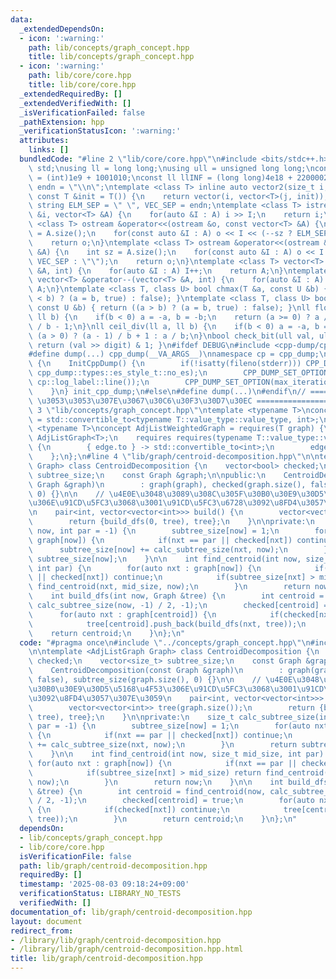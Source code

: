 ```yaml
---
data:
  _extendedDependsOn:
  - icon: ':warning:'
    path: lib/concepts/graph_concept.hpp
    title: lib/concepts/graph_concept.hpp
  - icon: ':warning:'
    path: lib/core/core.hpp
    title: lib/core/core.hpp
  _extendedRequiredBy: []
  _extendedVerifiedWith: []
  _isVerificationFailed: false
  _pathExtension: hpp
  _verificationStatusIcon: ':warning:'
  attributes:
    links: []
  bundledCode: "#line 2 \"lib/core/core.hpp\"\n#include <bits/stdc++.h>\nusing namespace\
    \ std;\nusing ll = long long;\nusing ull = unsigned long long;\nconst int INF\
    \ = (int)1e9 + 1001010;\nconst ll llINF = (long long)4e18 + 22000020;\nconst string\
    \ endn = \"\\n\";\ntemplate <class T> inline auto vector2(size_t i, size_t j,\
    \ const T &init = T()) {\n    return vector(i, vector<T>(j, init));\n}\nconst\
    \ string ELM_SEP = \" \", VEC_SEP = endn;\ntemplate <class T> istream &operator>>(istream\
    \ &i, vector<T> &A) {\n    for(auto &I : A) i >> I;\n    return i;\n}\ntemplate\
    \ <class T> ostream &operator<<(ostream &o, const vector<T> &A) {\n    int sz\
    \ = A.size();\n    for(const auto &I : A) o << I << (--sz ? ELM_SEP : \"\");\n\
    \    return o;\n}\ntemplate <class T> ostream &operator<<(ostream &o, const vector<vector<T>>\
    \ &A) {\n    int sz = A.size();\n    for(const auto &I : A) o << I << (--sz ?\
    \ VEC_SEP : \"\");\n    return o;\n}\ntemplate <class T> vector<T> &operator++(vector<T>\
    \ &A, int) {\n    for(auto &I : A) I++;\n    return A;\n}\ntemplate <class T>\
    \ vector<T> &operator--(vector<T> &A, int) {\n    for(auto &I : A) I--;\n    return\
    \ A;\n}\ntemplate <class T, class U> bool chmax(T &a, const U &b) { return ((a\
    \ < b) ? (a = b, true) : false); }\ntemplate <class T, class U> bool chmin(T &a,\
    \ const U &b) { return ((a > b) ? (a = b, true) : false); }\nll floor_div(ll a,\
    \ ll b) {\n    if(b < 0) a = -a, b = -b;\n    return (a >= 0) ? a / b : (a + 1)\
    \ / b - 1;\n}\nll ceil_div(ll a, ll b) {\n    if(b < 0) a = -a, b = -b;\n    return\
    \ (a > 0) ? (a - 1) / b + 1 : a / b;\n}\nbool check_bit(ull val, ull digit) {\
    \ return (val >> digit) & 1; }\n#ifdef DEBUG\n#include <cpp-dump/cpp-dump.hpp>\n\
    #define dump(...) cpp_dump(__VA_ARGS__)\nnamespace cp = cpp_dump;\nstruct InitCppDump\
    \ {\n    InitCppDump() {\n        if(!isatty(fileno(stderr))) CPP_DUMP_SET_OPTION(es_style,\
    \ cpp_dump::types::es_style_t::no_es);\n        CPP_DUMP_SET_OPTION(log_label_func,\
    \ cp::log_label::line());\n        CPP_DUMP_SET_OPTION(max_iteration_count, 30);\n\
    \    }\n} init_cpp_dump;\n#else\n#define dump(...)\n#endif\n// ====================\
    \ \u3053\u3053\u307E\u3067\u30C6\u30F3\u30D7\u30EC ====================\n#line\
    \ 3 \"lib/concepts/graph_concept.hpp\"\ntemplate <typename T>\nconcept AdjListGraph\
    \ = std::convertible_to<typename T::value_type::value_type, int>;\n\ntemplate\
    \ <typename T>\nconcept AdjListWeightedGraph = requires(T graph) {\n    requires\
    \ AdjListGraph<T>;\n    requires requires(typename T::value_type::value_type edge)\
    \ {\n        { edge.to } -> std::convertible_to<int>;\n        edge.weight;\n\
    \    };\n};\n#line 4 \"lib/graph/centroid-decomposition.hpp\"\n\ntemplate <AdjListGraph\
    \ Graph> class CentroidDecomposition {\n    vector<bool> checked;\n    vector<size_t>\
    \ subtree_size;\n    const Graph &graph;\n\npublic:\n    CentroidDecomposition(const\
    \ Graph &graph)\n        : graph(graph), checked(graph.size(), false), subtree_size(graph.size(),\
    \ 0) {}\n\n    // \u4E0E\u3048\u3089\u308C\u305F\u30B0\u30E9\u30D5\u5168\u4F53\
    \u306E\u91CD\u5FC3\u3068\u3001\u91CD\u5FC3\u6728\u3092\u8FD4\u3057\u307E\u3059\
    \n    pair<int, vector<vector<int>>> build() {\n        vector<vector<int>> tree(graph.size());\n\
    \        return {build_dfs(0, tree), tree};\n    }\n\nprivate:\n    size_t calc_subtree_size(int\
    \ now, int par = -1) {\n        subtree_size[now] = 1;\n        for(auto nxt :\
    \ graph[now]) {\n            if(nxt == par || checked[nxt]) continue;\n      \
    \      subtree_size[now] += calc_subtree_size(nxt, now);\n        }\n        return\
    \ subtree_size[now];\n    }\n\n    int find_centroid(int now, size_t mid_size,\
    \ int par) {\n        for(auto nxt : graph[now]) {\n            if(nxt == par\
    \ || checked[nxt]) continue;\n            if(subtree_size[nxt] > mid_size) return\
    \ find_centroid(nxt, mid_size, now);\n        }\n        return now;\n    }\n\n\
    \    int build_dfs(int now, Graph &tree) {\n        int centroid = find_centroid(now,\
    \ calc_subtree_size(now, -1) / 2, -1);\n        checked[centroid] = true;\n  \
    \      for(auto nxt : graph[centroid]) {\n            if(checked[nxt]) continue;\n\
    \            tree[centroid].push_back(build_dfs(nxt, tree));\n        }\n    \
    \    return centroid;\n    }\n};\n"
  code: "#pragma once\n#include \"../concepts/graph_concept.hpp\"\n#include \"../core/core.hpp\"\
    \n\ntemplate <AdjListGraph Graph> class CentroidDecomposition {\n    vector<bool>\
    \ checked;\n    vector<size_t> subtree_size;\n    const Graph &graph;\n\npublic:\n\
    \    CentroidDecomposition(const Graph &graph)\n        : graph(graph), checked(graph.size(),\
    \ false), subtree_size(graph.size(), 0) {}\n\n    // \u4E0E\u3048\u3089\u308C\u305F\
    \u30B0\u30E9\u30D5\u5168\u4F53\u306E\u91CD\u5FC3\u3068\u3001\u91CD\u5FC3\u6728\
    \u3092\u8FD4\u3057\u307E\u3059\n    pair<int, vector<vector<int>>> build() {\n\
    \        vector<vector<int>> tree(graph.size());\n        return {build_dfs(0,\
    \ tree), tree};\n    }\n\nprivate:\n    size_t calc_subtree_size(int now, int\
    \ par = -1) {\n        subtree_size[now] = 1;\n        for(auto nxt : graph[now])\
    \ {\n            if(nxt == par || checked[nxt]) continue;\n            subtree_size[now]\
    \ += calc_subtree_size(nxt, now);\n        }\n        return subtree_size[now];\n\
    \    }\n\n    int find_centroid(int now, size_t mid_size, int par) {\n       \
    \ for(auto nxt : graph[now]) {\n            if(nxt == par || checked[nxt]) continue;\n\
    \            if(subtree_size[nxt] > mid_size) return find_centroid(nxt, mid_size,\
    \ now);\n        }\n        return now;\n    }\n\n    int build_dfs(int now, Graph\
    \ &tree) {\n        int centroid = find_centroid(now, calc_subtree_size(now, -1)\
    \ / 2, -1);\n        checked[centroid] = true;\n        for(auto nxt : graph[centroid])\
    \ {\n            if(checked[nxt]) continue;\n            tree[centroid].push_back(build_dfs(nxt,\
    \ tree));\n        }\n        return centroid;\n    }\n};\n"
  dependsOn:
  - lib/concepts/graph_concept.hpp
  - lib/core/core.hpp
  isVerificationFile: false
  path: lib/graph/centroid-decomposition.hpp
  requiredBy: []
  timestamp: '2025-08-03 09:18:24+09:00'
  verificationStatus: LIBRARY_NO_TESTS
  verifiedWith: []
documentation_of: lib/graph/centroid-decomposition.hpp
layout: document
redirect_from:
- /library/lib/graph/centroid-decomposition.hpp
- /library/lib/graph/centroid-decomposition.hpp.html
title: lib/graph/centroid-decomposition.hpp
---
```

